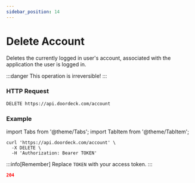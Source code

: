 ```yaml
---
sidebar_position: 14
---
```


# Delete Account

Deletes the currently logged in user's account, associated with the application the user is logged in.

:::danger
This operation is irreversible!
:::

### HTTP Request

`DELETE https://api.doordeck.com/account`

### Example

import Tabs from '@theme/Tabs';
import TabItem from '@theme/TabItem';

<Tabs>
<TabItem value="request" label="Request">

```shell showLineNumbers title="CURL"
curl 'https://api.doordeck.com/account' \
  -X DELETE \
  -H 'Authorization: Bearer TOKEN'
```

:::info[Remember]
Replace `TOKEN` with your access token.
:::

</TabItem>
<TabItem value="response" label="Response">

```json title="HTTP CODE"
204
```

</TabItem>
</Tabs>
